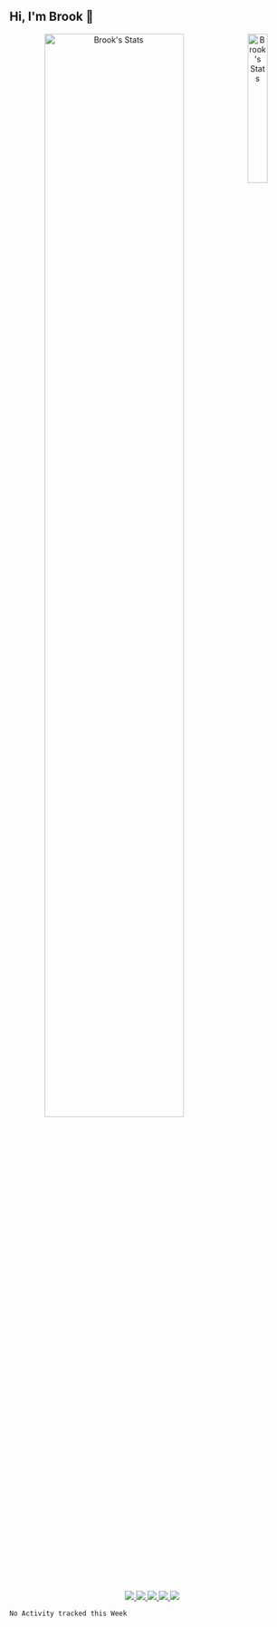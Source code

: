 ## Hi, I'm Brook 👋

<p align="center"7
  <a href="https://github.com/yuefengkai" class="rich-diff-level-one">
     <img src="https://github-readme-stats.vercel.app/api?username=yuefengkai&show_icons=true&count_private=true&title_color=333&text_color=777" alt="Brook's Stats" width="70%" >
    <img src="https://api.multiavatar.com/c41e8f1eef0a7a18fa.png" alt="Brook's Stats" align="right" width="26%" >

  </a>
  <!--  <br><br>
  <strong>Check out my work below!</strong>-->
  <br><br>
  <a href="https://github.com/yuefengkai">
    <img src="https://badges.pufler.dev/visits/yuefengkai/yuefengkai?style=flat-square&color=black&logo=github">
  </a>
  <a href="https://github.com/yuefengkai">
    <img src="https://badges.pufler.dev/years/yuefengkai?style=flat-square&color=black&logo=github">
  </a>
  <a href="https://github.com/yuefengkai?tab=repositories">
    <img src="https://badges.pufler.dev/repos/yuefengkai?style=flat-square&color=black&logo=github">
  </a>
  <a href="https://gist.github.com/yuefengkai">
    <img src="https://badges.pufler.dev/gists/yuefengkai?style=flat-square&color=black&logo=github">
  </a>
  <a href="https://github.com/yuefengkai">
    <img src="https://badges.pufler.dev/commits/monthly/yuefengkai?style=flat-square&color=black&logo=github">
  </a>
</p>

<!--START_SECTION:waka-->
```text
No Activity tracked this Week
```
<!--END_SECTION:waka-->

